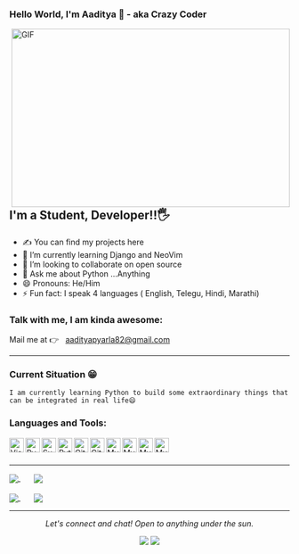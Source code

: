 ### Hello World, I'm Aaditya  👋  - aka **Crazy Coder**

<img align="right" alt="GIF" src="https://image.freepik.com/free-vector/web-development-programmer-engineering-coding-website-augmented-reality-interface-screens-developer-project-engineer-programming-software-application-design-cartoon-illustration_107791-3863.jpg" width="500" height="320" />

</br>

## I'm a Student, Developer!!🖐️
- ✍ You can find my projects here
- 🌱 I’m currently learning Django and NeoVim
- 👯 I’m looking to collaborate on open source
- 💬 Ask me about Python ...Anything
- 😄 Pronouns: He/Him
- ⚡ Fun fact: I speak 4 languages ( English, Telegu, Hindi, Marathi)


### Talk with me, I am kinda awesome:
Mail me at 👉 &nbsp;&nbsp;aadityapyarla82@gmail.com

<hr>

### Current Situation 😁
```I am currently learning Python to build some extraordinary things that can be integrated in real life😄 ```

### Languages and Tools:

[<img align="left" alt="Visual Studio Code" width="26" src="https://upload.wikimedia.org/wikipedia/commons/thumb/9/9a/Visual_Studio_Code_1.35_icon.svg/1024px-Visual_Studio_Code_1.35_icon.svg.png" />][youtube]
[<img align="left" alt="Pycharm" width="26" src="https://upload.wikimedia.org/wikipedia/commons/thumb/1/1d/PyCharm_Icon.svg/2048px-PyCharm_Icon.svg.png" />][youtube]
[<img align="left" alt="Sublime Text" width="26" src="[removal.ai]_tmp-60c47440b007f.png" />][youtube]
[<img align="left" alt="Python" width="26" src="https://files.realpython.com/media/python-logo.8eb72ea6927b.png" />][youtube]
[<img align="left" alt="Git" width="26" src="https://upload.wikimedia.org/wikipedia/commons/thumb/3/3f/Git_icon.svg/1200px-Git_icon.svg.png" />][youtube]
[<img align="left" alt="Github" width="26" src="https://upload.wikimedia.org/wikipedia/commons/thumb/9/91/Octicons-mark-github.svg/2048px-Octicons-mark-github.svg.png" />][youtube]
[<img align="left" alt="MySql" width="26" src="https://pngimg.com/uploads/mysql/mysql_PNG23.png" />][youtube]
[<img align="left" alt="MySql" width="26" src="https://raw.githubusercontent.com/github/explore/80688e429a7d4ef2fca1e82350fe8e3517d3494d/topics/vim/vim.png" />][youtube]
[<img align="left" alt="MySql" width="26" src="https://upload.wikimedia.org/wikipedia/commons/thumb/0/07/Neovim-mark-flat.svg/1200px-Neovim-mark-flat.svg.png" />][youtube]
[<img align="left" alt="MySql" width="26" src="https://static.djangoproject.com/img/icon-touch.e4872c4da341.png" />][youtube]

<br />
<br />

---

<a href="#" align="right">
  <img align="center" src="https://github-readme-stats.vercel.app/api?username=aadityapyarla&show_icons=true" />
</a>
&nbsp;
&nbsp;
&nbsp;

<a href="#">
  <img align="center" src="https://github-readme-stats.vercel.app/api/top-langs/?username=aadityapyarla&langs_count=4" />
</a>

<br />
<br />

<a href="https://github.com/aadityapyarla/HangMan">
  <img align="center" src="https://github-readme-stats.vercel.app/api/pin/?username=aadityapyarla&repo=HangMan" />
</a>
&nbsp;
&nbsp;
&nbsp;
<a href="https://github.com/aadityapyarla/SpaceInvaders">
  <img align="center" src="https://github-readme-stats.vercel.app/api/pin/?username=aadityapyarla&repo=SpaceInvaders" />
</a>


<hr>
<p align="center">
  <i>Let's connect and chat! Open to anything under the sun.</i>

  <p align="center">
    <a href="https://twitter.com/APyarla" alt="Twitter"><img src="https://raw.githubusercontent.com/jayehernandez/jayehernandez/3f5402efef9a0ae89211a6e04609558e862ca616/readme/twitter-fill.svg"></a>
    <a href="mailto:aadityapyarla82@gmail.com" alt="Contact me"><img src="https://raw.githubusercontent.com/jayehernandez/jayehernandez/3f5402efef9a0ae89211a6e04609558e862ca616/readme/mail-fill.svg"></a>
  </p>
</p>

[youtube]: https://github.com/Aadityapyarla
